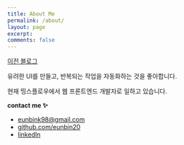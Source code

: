 ```yaml
---
title: About Me
permalink: /about/
layout: page
excerpt:
comments: false
---
```


[이전 블로그](https://euncoding.tistory.com/)

유려한 UI를 만들고, 반복되는 작업을 자동화하는 것을 좋아합니다.<br/>

현재 띵스플로우에서 웹 프론트엔드 개발자로 일하고 있습니다.

**contact me ✨**

- [eunbink98@gmail.com](eunbink98@gmail.com)
- [github.com/eunbin20](https://github.com/eunbin20)
- [linkedIn](https://www.linkedin.com/in/eunbin-kim-b1584822b)
